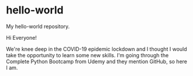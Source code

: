 # hello-world
My hello-world repository.

Hi Everyone!

We're knee deep in the COVID-19 epidemic lockdown and I thought I would take the opportunity to learn some new skills. I'm going through the Complete Python Bootcamp from Udemy and they mention GitHub, so here I am.
